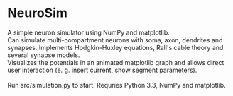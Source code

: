 NeuroSim
========

A simple neuron simulator using NumPy and matplotlib.<br>
Can simulate multi-compartment neurons with soma, axon, dendrites and synapses. 
Implements Hodgkin-Huxley equations, Rall's cable theory and several synapse models. <br>
Visualizes the potentials in an animated matplotlib graph and allows direct user interaction (e. g. insert current, show segment parameters).
<br><br>
Run src/simulation.py to start. Requries Python 3.3, NumPy and matplotlib. 
